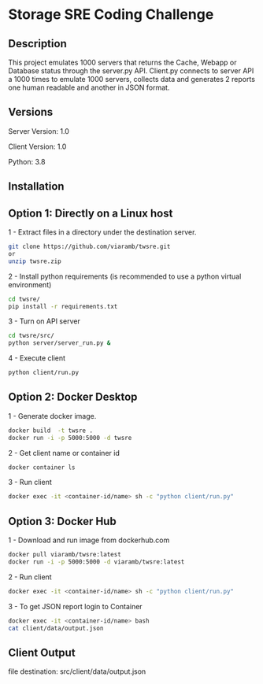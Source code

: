 # Storage SRE Coding Challenge

## Description

This project emulates 1000 servers that returns the Cache, Webapp or Database status
through the server.py API. Client.py connects to server API a 1000 times 
to emulate 1000 servers, collects data and generates 2 reports one human 
readable and another in JSON format.

## Versions
Server Version: 1.0

Client Version: 1.0

Python: 3.8 

## Installation

## Option 1: Directly on a Linux host
1 - Extract files in a directory under the destination server.
```bash
git clone https://github.com/viaramb/twsre.git
or 
unzip twsre.zip
```

2 - Install python requirements (is recommended to use a python virtual environment)
```bash
cd twsre/
pip install -r requirements.txt
```

3 - Turn on API server

```bash
cd twsre/src/
python server/server_run.py &
```

4 - Execute client
```bash
python client/run.py
```
## Option 2: Docker Desktop

1 - Generate docker image.

```bash
docker build  -t twsre .
docker run -i -p 5000:5000 -d twsre
```

2 - Get client name or container id
```bash
docker container ls
```

3 - Run client
```bash
docker exec -it <container-id/name> sh -c "python client/run.py"
```

## Option 3: Docker Hub

1 - Download and run image from dockerhub.com

```bash
docker pull viaramb/twsre:latest
docker run -i -p 5000:5000 -d viaramb/twsre:latest
```
2 - Run client
```bash
docker exec -it <container-id/name> sh -c "python client/run.py"
```
3 - To get JSON report login to Container
```bash
docker exec -it <container-id/name> bash
cat client/data/output.json
```
## Client Output

file destination: src/client/data/output.json

